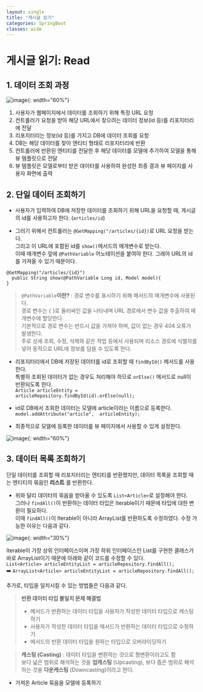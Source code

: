 ```yaml
---
layout: single
title: "게시글 읽기"
categories: SpringBoot
classes: wide
---
```


# 게시글 읽기: Read

## 1. 데이터 조회 과정

![image](https://github.com/Y0-0N63/STUDY-4242/assets/144354615/b4442b0b-7104-4f74-b98e-b137a1e936a9){: width="60%"}

1. 사용자가 웹페이지에서 데이터를 조회하기 위해 특정 URL 요청
2. 컨트롤러가 요청을 받아 해당 URL에서 찾으려는 데이터 정보(id 등)를 리포지터리에 전달
3. 리포지터리는 정보(id 등)를 가지고 DB에 데이터 조회를 요청
4. DB는 해당 데이터를 찾아 엔티티 형태로 리포지터리에 반환
5. 컨트롤러에 반환된 엔티티를 전달한 후 해당 데이터를 모델에 추가하여 모델을 통해 뷰 템플릿으로 전달
6. 뷰 템플릿은 모델로부터 받은 데이터를 사용하여 완성한 최종 결과 뷰 페이지를 사용자 화면에 출력

## 2. 단일 데이터 조회하기

- 사용자가 입력하여 DB에 저장한 데이터를 조회하기 위해 URL을 요청할 때, 게시글의 id를 사용하고자 한다. (`articles/id`)

- 그러기 위해서 컨트롤러는 `@GetMapping("/articles/{id})`로 URL 요청을 받는다. <br>
그리고 이 URL에 포함된 id를 `show()`메서드의 매개변수로 받는다. <br>
이때 매개변수 앞에 `@PathVariable` 어노테이션을 붙여야 한다. 그래야 URL의 id를 가져올 수 있기 때문이다.
```
@GetMapping("/articles/{id}")
  public String show(@PathVariable Long id, Model model){
}
```

>`@PathVariable`**이란?** : 경로 변수를 표시하기 위해 메서드의 매개변수에 사용된다. <br>
> 경로 변수는 { }로 둘러싸인 값을 나타내며 URL 경로에서 변수 값을 추출하여 매개변수에 할당한다. <br>
> 기본적으로 경로 변수는 반드시 값을 가져야 하며, 값이 없는 경우 404 오류가 발생한다. <br>
> 주로 상세 조회, 수정, 삭제와 같은 작업 등에서 사용되며 리소스 경로에 식별자를 넣어 동적으로 URL에 정보를 담을 수 있도록 한다.

- 리포지터리에서 DB에 저장된 데이터를 id로 조회할 때 `findById()` 메서드를 사용한다. <br>
특별히 조회된 데이터가 없는 경우도 처리해야 하므로 `orElse()` 메서드로 null이 반환되도록 한다. <br>
`Article articleEntity = articleRepository.findById(id).orElse(null);`

- id로 DB에서 조회한 데이터는 모델에 article이라는 이름으로 등록한다. <br>
`model.addAttribute("article",  articleEntity);`

- 최종적으로 모델에 등록한 데이터를 뷰 페이지에서 사용할 수 있게 설정한다.

![image](https://github.com/Y0-0N63/STUDY-4242/assets/144354615/b9e57dcf-b73f-4435-8651-25d3f54c43e4){: width="60%"}

## 3. 데이터 목록 조회하기

단일 데이터를 조회할 때 리포지터리는 엔티티를 반환했지만, 데이터 목록을 조회할 때는 엔티티의 묶음인 **리스트**	를 반환한다.

- 위와 달리 데이터의 묶음을 받아올 수 있도록 `List<Article>`로 설정해야 한다. <br>
그러나 `findAll()`이 반환하는 데이터 타입은 Iterable이기 때문에 타입에 대한 변환이 필요하다. <br>
이때 `findAll()`이 Iterable이 아니라 ArrayList를 반환하도록 수정하였다. 수정 가능한 이유는 다음과 같다.

![image](https://github.com/Y0-0N63/Spring-Boot/assets/144354615/7572a864-aa6d-4667-8f0c-f46ddec81d82){: width="30%"}

Iterable이 가장 상위 인터페이스이며 가장 하위 인터페이스인 List를 구현한 클래스가 바로 ArrayList이기 때문에 아래와 같이 코드를 수정할 수 있다.  <br>
`List<Article> articleEntityList = articleRepository.findAll();`  <br>
➡️ `ArrayList<Article> articleEntityList = articleRepository.findAll();`

추가로, 타입을 일치시킬 수 있는 방법들은 다음과 같다.

>**반환 데이터 타입 불일치 문제 해결법** <br>
> - 메서드가 반환하는 데이터 타입을 사용자가 작성한 데이터 타입으로 캐스팅하기
> - 사용자가 작성한 데이터 타입을 메서드가 반환하는 데이터 타입으로 수정하기
> - 메서드의 반환 데이터 타입을 원하는 타입으로 오버라이딩하기

>**캐스팅 (Casting)** : 데이터 타입을 변환하는 것으로 형변환이라고도 함 <br>
> 보다 넓은 범위로 해석하는 것을 **업캐스팅** (Upcasting), 보다 좁은 범위로 해석하는 것을 **다운캐스팅** (Downcasting)이라고 한다.

- 가져온 Article 묶음을 모델에 등록하기
